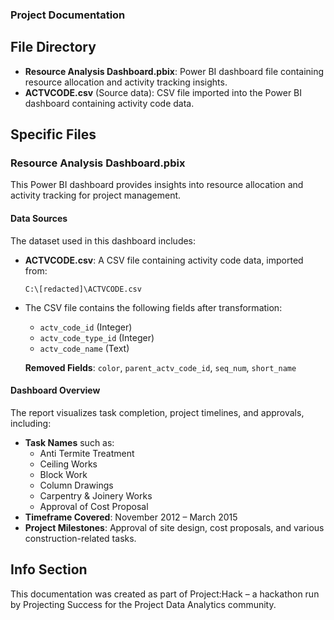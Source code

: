 ### Project Documentation

## File Directory
- **Resource Analysis Dashboard.pbix**: Power BI dashboard file containing resource allocation and activity tracking insights.
- **ACTVCODE.csv** (Source data): CSV file imported into the Power BI dashboard containing activity code data.

## Specific Files
### **Resource Analysis Dashboard.pbix**
This Power BI dashboard provides insights into resource allocation and activity tracking for project management.

#### **Data Sources**
The dataset used in this dashboard includes:
- **ACTVCODE.csv**: A CSV file containing activity code data, imported from:
  ```
  C:\[redacted]\ACTVCODE.csv
  ```
- The CSV file contains the following fields after transformation:
  - `actv_code_id` (Integer)
  - `actv_code_type_id` (Integer)
  - `actv_code_name` (Text)
  
  **Removed Fields**: `color`, `parent_actv_code_id`, `seq_num`, `short_name`

#### **Dashboard Overview**
The report visualizes task completion, project timelines, and approvals, including:
- **Task Names** such as:
  - Anti Termite Treatment
  - Ceiling Works
  - Block Work
  - Column Drawings
  - Carpentry & Joinery Works
  - Approval of Cost Proposal
- **Timeframe Covered**: November 2012 – March 2015
- **Project Milestones**: Approval of site design, cost proposals, and various construction-related tasks.

## Info Section
This documentation was created as part of Project:Hack – a hackathon run by Projecting Success for the Project Data Analytics community.

